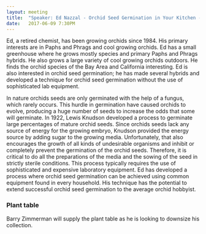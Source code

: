 ```yaml
---
layout: meeting
title:  "Speaker: Ed Nazzal - Orchid Seed Germination in Your Kitchen - A Low Tech Approach"
date:   2017-06-09 7:30PM
---
```

Ed, a retired chemist, has been growing orchids since 1984. His primary interests are in
Paphs and Phrags and cool growing orchids. Ed has a small greenhouse where he grows mostly
species and primary Paphs and Phrags hybrids. He also grows a large variety of cool growing orchids
outdoors. He finds the orchid species of the Bay Area and California interesting. Ed is also interested
in orchid seed germination; he has made several hybrids and developed a technique for orchid seed
germination without the use of sophisticated lab equipment.

In nature orchids seeds are only germinated with the help of a fungus, which rarely occurs. This
hurdle in germination have caused orchids to evolve, producing a huge number of seeds to increase
the odds that some will germinate. In 1922, Lewis Knudson developed a process to germinate large
percentages of mature orchid seeds. Since orchids seeds lack any source of energy for the growing
embryo, Knudson provided the energy source by adding sugar to the growing media. Unfortunately,
that also encourages the growth of all kinds of undesirable organisms and inhibit or completely
prevent the germination of the orchid seeds. Therefore, it is critical to do all the preparations of the
media and the sowing of the seed in strictly sterile conditions. This process typically requires the use
of sophisticated and expensive laboratory equipment. Ed has developed a process where orchid
seed germination can be achieved using common equipment found in every household. His
technique has the potential to extend successful orchid seed germination to the average orchid
hobbyist.

### Plant table

Barry Zimmerman will supply the plant table as he is looking to downsize his collection.
